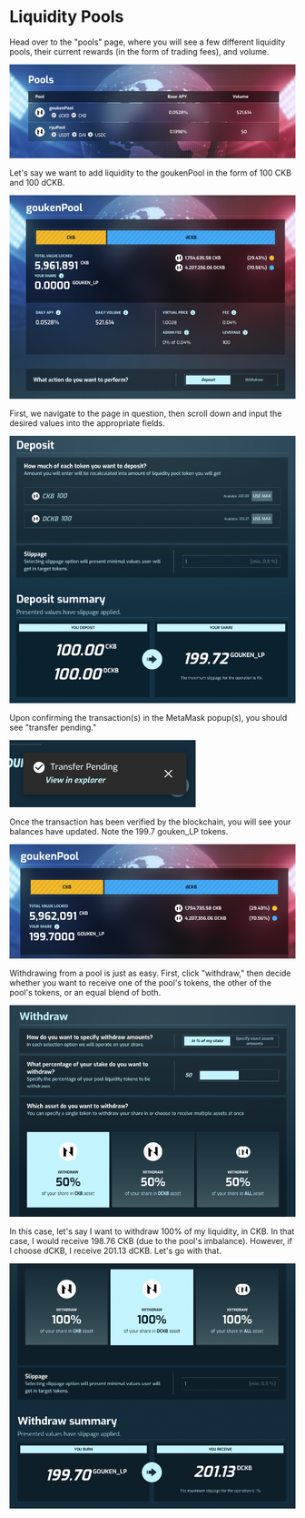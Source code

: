 # Liquidity Pools

Head over to the "pools" page, where you will see a few different liquidity pools, their current rewards (in the form of trading fees), and volume.

![](<../../.gitbook/assets/image (26).png>)

Let's say we want to add liquidity to the goukenPool in the form of 100 CKB and 100 dCKB.

![](<../../.gitbook/assets/image (31).png>)

First, we navigate to the page in question, then scroll down and input the desired values into the appropriate fields.

![](<../../.gitbook/assets/image (11).png>)

Upon confirming the transaction(s) in the MetaMask popup(s), you should see "transfer pending."

![](<../../.gitbook/assets/image (24).png>)

Once the transaction has been verified by the blockchain, you will see your balances have updated. Note the 199.7 gouken\_LP tokens.

![](<../../.gitbook/assets/image (35).png>)

Withdrawing from a pool is just as easy. First, click "withdraw," then decide whether you want to receive one of the pool's tokens, the other of the pool's tokens, or an equal blend of both.

![](<../../.gitbook/assets/image (25).png>)

In this case, let's say I want to withdraw 100% of my liquidity, in CKB. In that case, I would receive 198.76 CKB (due to the pool's imbalance). However, if I choose dCKB, I receive 201.13 dCKB. Let's go with that.

![](<../../.gitbook/assets/image (12).png>)


